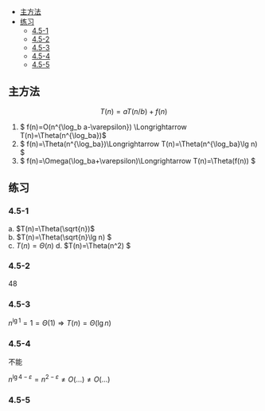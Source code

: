 <!-- @import "[TOC]" {cmd="toc" depthFrom=2 depthTo=3 orderList=false } -->

<!-- code_chunk_output -->

* [主方法](#主方法)
* [练习](#练习)
	* [4.5-1](#45-1)
	* [4.5-2](#45-2)
	* [4.5-3](#45-3)
	* [4.5-4](#45-4)
	* [4.5-5](#45-5)

<!-- /code_chunk_output -->
## 主方法  

$$T(n)=aT(n/b)+f(n)$$

1. $ f(n)=O(n^{\log_b a-\varepsilon}) \Longrightarrow T(n)=\Theta(n^{\log_ba})$  
1. $ f(n)=\Theta(n^{\log_ba})\Longrightarrow T(n)=\Theta(n^{\log_ba}\lg n) $ 
1. $ f(n)=\Omega(\log_ba+\varepsilon)\Longrightarrow T(n)=\Theta(f(n)) $

## 练习  

### 4.5-1  

a. $T(n)=\Theta(\sqrt{n})$  
b. $T(n)=\Theta(\sqrt{n}\lg n) $  
c. $T(n)=\Theta(n)$ 
d. $T(n)=\Theta(n^2) $

### 4.5-2  

48

### 4.5-3  

$n^{\lg 1}=1=\Theta(1)\Longrightarrow T(n)=\Theta(\lg n)$

### 4.5-4  

不能

$n^{\lg 4-\varepsilon}=n^{2-\varepsilon}\neq O(...)\neq O(...)$

### 4.5-5

